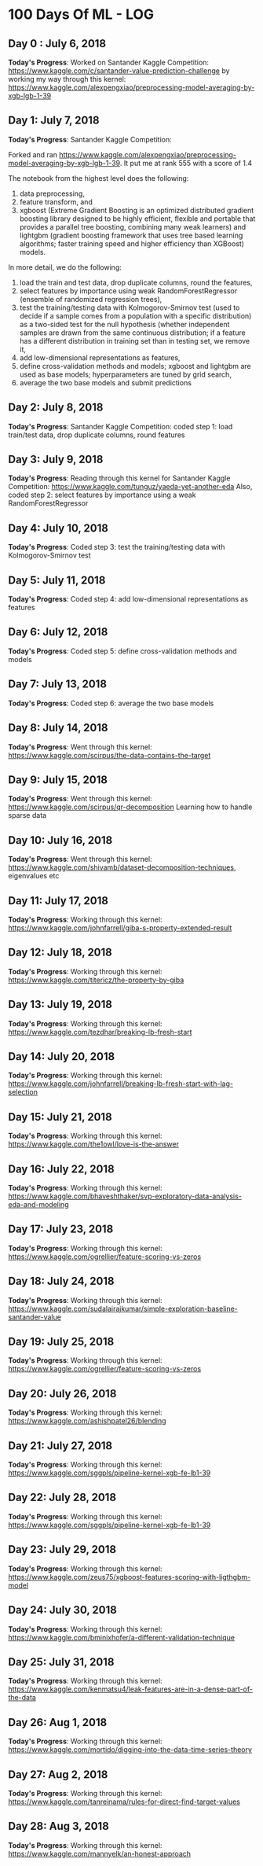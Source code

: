 # 100 Days Of ML - LOG

## Day 0 : July 6, 2018
**Today's Progress**: Worked on Santander Kaggle Competition: https://www.kaggle.com/c/santander-value-prediction-challenge by working my way through this kernel: https://www.kaggle.com/alexpengxiao/preprocessing-model-averaging-by-xgb-lgb-1-39

## Day 1: July 7, 2018
**Today's Progress**: Santander Kaggle Competition: 

Forked and ran https://www.kaggle.com/alexpengxiao/preprocessing-model-averaging-by-xgb-lgb-1-39. It put me at rank 555 with a score of 1.4

The notebook from the highest level does the following: 
1) data preprocessing, 
2) feature transform, and 
3) xgboost (Extreme Gradient Boosting is an optimized distributed gradient boosting library designed to be highly efficient, flexible and portable that provides a parallel tree boosting, combining many weak learners) and lightgbm (gradient boosting framework that uses tree based learning algorithms; faster training speed and higher efficiency than XGBoost) models. 

In more detail, we do the following: 
1) load the train and test data, drop duplicate columns, round the features, 
2) select features by importance using weak RandomForestRegressor (ensemble of randomized regression trees), 
3) test the training/testing data with Kolmogorov-Smirnov test (used to decide if a sample comes from a population with a specific distribution) as a two-sided test for the null hypothesis (whether independent samples are drawn from the same continuous distribution; if a feature has a different distribution in training set than in testing set, we remove it,
4) add low-dimensional representations as features,
5) define cross-validation methods and models; xgboost and lightgbm are used as base models; hyperparameters are tuned by grid search,
6) average the two base models and submit predictions

## Day 2: July 8, 2018
**Today's Progress**: Santander Kaggle Competition: coded step 1: load train/test data, drop duplicate columns, round features

## Day 3: July 9, 2018
**Today's Progress**: Reading through this kernel for Santander Kaggle Competition:
https://www.kaggle.com/tunguz/yaeda-yet-another-eda
Also, coded step 2: select features by importance using a weak RandomForestRegressor

## Day 4: July 10, 2018
**Today's Progress**:
Coded step 3: test the training/testing data with Kolmogorov-Smirnov test

## Day 5: July 11, 2018
**Today's Progress**:
Coded step 4: add low-dimensional representations as features

## Day 6: July 12, 2018
**Today's Progress**:
Coded step 5: define cross-validation methods and models

## Day 7: July 13, 2018
**Today's Progress**:
Coded step 6: average the two base models

## Day 8: July 14, 2018
**Today's Progress**:
Went through this kernel: https://www.kaggle.com/scirpus/the-data-contains-the-target

## Day 9: July 15, 2018
**Today's Progress**:
Went through this kernel: https://www.kaggle.com/scirpus/qr-decomposition Learning how to handle sparse data

## Day 10: July 16, 2018
**Today's Progress**:
Went through this kernel: https://www.kaggle.com/shivamb/dataset-decomposition-techniques, eigenvalues etc

## Day 11: July 17, 2018
**Today's Progress**:
Working through this kernel: https://www.kaggle.com/johnfarrell/giba-s-property-extended-result

## Day 12: July 18, 2018
**Today's Progress**:
Working through this kernel: https://www.kaggle.com/titericz/the-property-by-giba

## Day 13: July 19, 2018
**Today's Progress**:
Working through this kernel: https://www.kaggle.com/tezdhar/breaking-lb-fresh-start

## Day 14: July 20, 2018
**Today's Progress**:
Working through this kernel: https://www.kaggle.com/johnfarrell/breaking-lb-fresh-start-with-lag-selection

## Day 15: July 21, 2018
**Today's Progress**:
Working through this kernel: https://www.kaggle.com/the1owl/love-is-the-answer

## Day 16: July 22, 2018
**Today's Progress**:
Working through this kernel: https://www.kaggle.com/bhaveshthaker/svp-exploratory-data-analysis-eda-and-modeling

## Day 17: July 23, 2018
**Today's Progress**:
Working through this kernel: https://www.kaggle.com/ogrellier/feature-scoring-vs-zeros

## Day 18: July 24, 2018
**Today's Progress**:
Working through this kernel: https://www.kaggle.com/sudalairajkumar/simple-exploration-baseline-santander-value

## Day 19: July 25, 2018
**Today's Progress**:
Working through this kernel: https://www.kaggle.com/ogrellier/feature-scoring-vs-zeros

## Day 20: July 26, 2018
**Today's Progress**:
Working through this kernel: https://www.kaggle.com/ashishpatel26/blending

## Day 21: July 27, 2018
**Today's Progress**:
Working through this kernel: https://www.kaggle.com/sggpls/pipeline-kernel-xgb-fe-lb1-39

## Day 22: July 28, 2018
**Today's Progress**:
Working through this kernel: https://www.kaggle.com/sggpls/pipeline-kernel-xgb-fe-lb1-39

## Day 23: July 29, 2018
**Today's Progress**:
Working through this kernel: https://www.kaggle.com/zeus75/xgboost-features-scoring-with-ligthgbm-model

## Day 24: July 30, 2018
**Today's Progress**:
Working through this kernel: https://www.kaggle.com/bminixhofer/a-different-validation-technique

## Day 25: July 31, 2018
**Today's Progress**:
Working through this kernel: https://www.kaggle.com/kenmatsu4/leak-features-are-in-a-dense-part-of-the-data

## Day 26: Aug 1, 2018
**Today's Progress**:
Working through this kernel: https://www.kaggle.com/mortido/digging-into-the-data-time-series-theory

## Day 27: Aug 2, 2018
**Today's Progress**:
Working through this kernel: https://www.kaggle.com/tanreinama/rules-for-direct-find-target-values

## Day 28: Aug 3, 2018
**Today's Progress**:
Working through this kernel: https://www.kaggle.com/mannyelk/an-honest-approach


